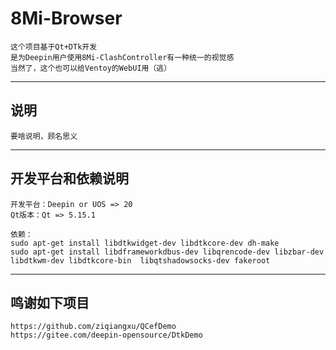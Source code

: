 # 8Mi-Browser

    这个项目基于Qt+DTk开发
    是为Deepin用户使用8Mi-ClashController有一种统一的视觉感
    当然了，这个也可以给Ventoy的WebUI用（逃）

---
## 说明
    
    要啥说明，顾名思义
    
---
## 开发平台和依赖说明
    开发平台：Deepin or UOS => 20
    Qt版本：Qt => 5.15.1

    依赖：
    sudo apt-get install libdtkwidget-dev libdtkcore-dev dh-make
    sudo apt-get install libdframeworkdbus-dev libqrencode-dev libzbar-dev libdtkwm-dev libdtkcore-bin  libqtshadowsocks-dev fakeroot
---
## 鸣谢如下项目
    https://github.com/ziqiangxu/QCefDemo
    https://gitee.com/deepin-opensource/DtkDemo